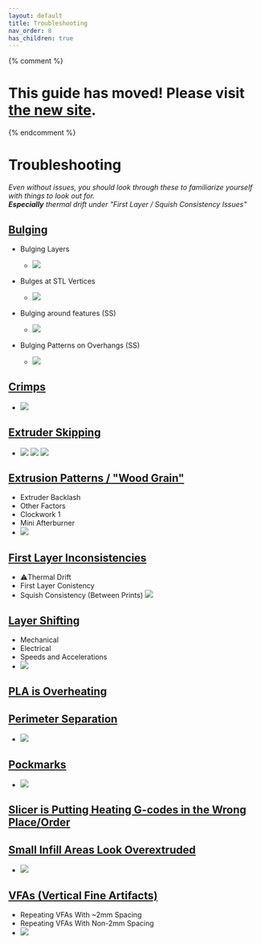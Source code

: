 ```yaml
---
layout: default
title: Troubleshooting
nav_order: 8
has_children: true
---
```


{% comment %} 
# This guide has moved! Please visit [the new site](http://ellis3dp.com/Print-Tuning-Guide/).
{% endcomment %}
# **Troubleshooting**
*Even without issues, you should look through these to familiarize yourself with things to look out for.\
**Especially** thermal drift under "First Layer / Squish Consistency Issues"*

## [Bulging](./troubleshooting/bulging.md)
- Bulging Layers
    - ![](./troubleshooting/images/bulging/Bulging2.png) 

- Bulges at STL Vertices
    - ![](./troubleshooting/images/bulging/Vertex-Bulges.png) 

- Bulging around features (SS)
    - ![](./troubleshooting/images/bulging/feature_bulging.png) 

- Bulging Patterns on Overhangs (SS)
    - ![](./troubleshooting/images/bulging/AboveBridgeFlow-2.png)

## [Crimps](./troubleshooting/crimps.md)
- ![](./troubleshooting/images/crimps/Microfit-Crimps.png)

## [Extruder Skipping](./troubleshooting/extruder_skipping.md) 
- ![](./troubleshooting/images/extruder_skipping/ExtruderSkips-2.png)
![](./troubleshooting/images/extruder_skipping/ExtruderSkips-3.png)
![](./troubleshooting/images/extruder_skipping/ExtruderSkips-5.png)

## [Extrusion Patterns / "Wood Grain"](./troubleshooting/extrusion_patterns.md)
- Extruder Backlash
- Other Factors
- Clockwork 1
- Mini Afterburner
- ![](./troubleshooting/images/extrusion_patterns/Backlash-WoodGrain.png)

## [First Layer Inconsistencies](./troubleshooting/index_first_layer_squish_consistency_issues.md)
- :warning:Thermal Drift
- First Layer Conistency
- Squish Consistency (Between Prints)
![](/images/first_layer_squish/FirstLayer-Squares-1.png)

## [Layer Shifting](./troubleshooting/layer_shifting.md) 
- Mechanical
- Electrical
- Speeds and Accelerations
- ![](./troubleshooting/images/layer_shifting/1.png)

## [PLA is Overheating](./troubleshooting/pla_overheating.md)

## [Perimeter Separation](./troubleshooting/perimeter_separation.md)
- ![](./troubleshooting/images/perimeter_separation/perimeter_separation.jpg)

## [Pockmarks](./troubleshooting/pockmarks.md)
- ![](./troubleshooting/images/pockmarks/Pockmarks.png)

## [Slicer is Putting Heating G-codes in the Wrong Place/Order](./troubleshooting/slicer_putting_heating_g-codes_wrong_order.md) 

## [Small Infill Areas Look Overextruded](./troubleshooting/small_infill_areas_overextruded.md)
- ![](./troubleshooting/images/small_infill_overextruded/example1.png) 

## [VFAs (Vertical Fine Artifacts)](./troubleshooting/vfas.md)
- Repeating VFAs With ~2mm Spacing
- Repeating VFAs With Non-2mm Spacing
- ![](./troubleshooting/images/vfas/ToothMarks.png)